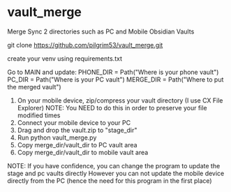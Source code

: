 # vault_merge
Merge Sync 2 directories such as PC and Mobile Obsidian Vaults

git clone https://github.com/pilgrim53/vault_merge.git

create your venv using requirements.txt

Go to MAIN and update:
    PHONE_DIR = Path("Where is your phone vault")
    PC_DIR = Path("Where is your PC vault")
    MERGE_DIR = Path("Where to put the merged vault")


1) On your mobile device, zip/compress your vault directory  (I use CX File Explorer)
   NOTE:  You NEED to do this in order to preserve your file modified times
2) Connect your mobile device to your PC
3) Drag and drop the vault.zip to "stage_dir"
4) Run python vault_merge.py
5) Copy merge_dir/vault_dir to PC vault area
6) Copy merge_dir/vault_dir to mobile vault area

NOTE:  If you have confidence, you can change the program to update the stage and pc vaults directly
        However you can not update the mobile device directly from the PC (hence the need for this program in the first place)
